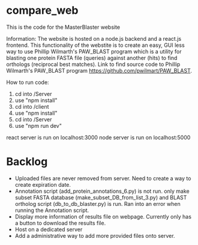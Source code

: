 # compare_web

This is the code for the MasterBlaster website

Information:
The website is hosted on a node.js backend and a react.js frontend. This functionality of the webstite is to create an easy, GUI less way to use Phillip Wilmarth's PAW_BLAST program which is a utility for blasting one protein FASTA file (queries) against another (hits) to find orthologs (reciprocal best matches). Link to find source code to Phillip Wilmarth's PAW_BLAST program https://github.com/pwilmart/PAW_BLAST.

How to run code:
1) cd into /Server
2) use "npm install"
3) cd into /client
4) use "npm install"
5) cd into /Server
6) use "npm run dev"

react server is run on localhost:3000
node server is run on localhost:5000

# Backlog
- Uploaded files are never removed from server. Need to create a way to create expiration date.
- Annotation script (add_protein_annotations_6.py) is not run. only make subset FASTA database (make_subset_DB_from_list_3.py) and BLAST ortholog script (db_to_db_blaster.py) is run. Ran into an error when running the Annotation script.
- Display more information of results file on webpage. Currently only has a button to download the results file.
- Host on a dedicated server
- Add a administrative way to add more provided files onto server.

